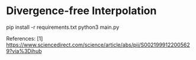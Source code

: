 # Divergence-free Interpolation

pip install -r requirements.txt
python3 main.py

References:
[1] https://www.sciencedirect.com/science/article/abs/pii/S0021999122005629?via%3Dihub
